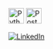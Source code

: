<a href="#" title="Python"><img src="https://github.com/marubadtz/marubadtz/icons/python.svg" alt="Python" width="31px" height="31px"></a>
<a href="#" title="Postgresql"><img src="https://github.com/marubadtz/marubadtz/icons/postgresql.svg" alt="Postgresql" width="31px" height="31px"></a>

[![LinkedIn](https://img.shields.io/badge/linkedin-%230077B5.svg?style=for-the-badge&logo=linkedin&logoColor=white)](https://www.linkedin.com/in/sergei-frolov-62794853)
